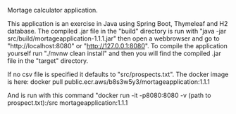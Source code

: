 Mortage calculator application.

This application is an exercise in Java using Spring Boot, Thymeleaf and H2 database.
The compiled .jar file in the "build" directory is run with "java -jar src/build/mortageapplication-1.1.1.jar" 
then open a webbrowser and go to "http://localhost:8080" or "http://127.0.0.1:8080".
To compile the application yourself run "./mvnw clean install" and then you will find the compiled .jar file in the "target" directory.

If no csv file is specified it defaults to "src/prospects.txt".
The docker image is here: 
docker pull public.ecr.aws/b8s3w5y3/mortageapplication:1.1.1

And is run with this command 
"docker run -it -p8080:8080 -v (path to prospect.txt):/src  mortageapplication:1.1.1 
